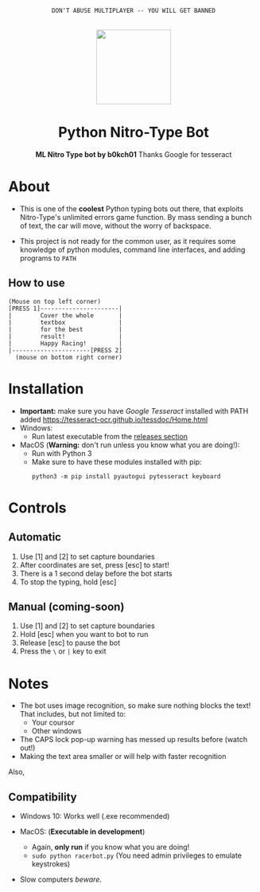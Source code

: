 <div align="center">

```
DON'T ABUSE MULTIPLAYER -- YOU WILL GET BANNED
```
<br>
<img src="https://i.pinimg.com/originals/26/bb/4f/26bb4f08d445790b80e7a1d90dfb65ab.gif" width=150>

# Python Nitro-Type Bot

**ML Nitro Type bot by b0kch01**
Thanks Google for tesseract

</div>

# About
- This is one of the **coolest** Python typing bots out there, that exploits
Nitro-Type's unlimited errors game function. By mass sending a bunch of text,
the car will move, without the worry of backspace.

- This project is not ready for the common user, as it requires
some knowledge of python modules, command line interfaces, and adding programs
to ```PATH```

## How to use

```
(Mouse on top left corner)
[PRESS 1]----------------------|
|        Cover the whole       |
|        textbox               |
|        for the best          |
|        result!               |
|        Happy Racing!         |
|----------------------[PRESS 2]
  (mouse on bottom right corner)
```
# Installation
- **Important:** make sure you have _Google Tesseract_ installed with PATH added
https://tesseract-ocr.github.io/tessdoc/Home.html
- Windows:
    - Run latest executable from the <a href="https://github.com/B0kCh01/NitroType-Bot/releases/latest">releases section</a>
- MacOS (**Warning:** don't run unless you know what you are doing!):
    - Run with Python 3
    - Make sure to have these modules installed with pip:
        ```
        python3 -m pip install pyautogui pytesseract keyboard
        ```

# Controls
## Automatic
1. Use [1] and [2] to set capture boundaries
2. After coordinates are set, press [esc] to start! 			
3. There is a 1 second delay before the bot starts
4. To stop the typing, hold [esc]

## Manual (coming-soon)
1. Use [1] and [2] to set capture boundaries
2. Hold [esc] when you want to bot to run
3. Release [esc] to pause the bot
4. Press the ``\`` or ``|`` key to exit


# Notes
- The bot uses image recognition, so make sure nothing blocks the text!
That includes, but not limited to:
    - Your coursor
    - Other windows
- The CAPS lock pop-up warning has messed up results before (watch out!)
- Making the text area smaller or will help with faster recognition

Also,

## Compatibility
- Windows 10: Works well (.exe recommended)
- MacOS: (**Executable in development**)
    - Again, **only run** if you know what you are doing!
    - ```sudo python racerbot.py``` (You need admin privileges to emulate keystrokes)

- Slow computers _beware._
